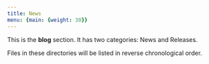 ```yaml
---
title: News
menu: {main: {weight: 30}}
---
```


This is the **blog** section. It has two categories: News and Releases.

Files in these directories will be listed in reverse chronological order.
